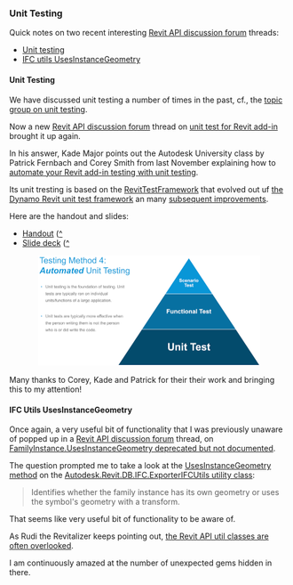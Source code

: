 <head>
<meta http-equiv="Content-Type" content="text/html; charset=utf-8">
<link rel="stylesheet" type="text/css" href="bc.css">
<script src="https://cdn.rawgit.com/google/code-prettify/master/loader/run_prettify.js" type="text/javascript"></script>
<script async src="https://platform.twitter.com/widgets.js" charset="utf-8"></script>
</head>

<!---

- Unit Testing
  https://thebuildingcoder.typepad.com/blog/about-the-author.html#5.16
  [Unit Test for Revit Addin]
  https://forums.autodesk.com/t5/revit-api-forum/unit-test-for-revit-addin/m-p/9195660#M43235
  [Automate Your Revit Add-In Testing with Unit Testing]
  https://www.autodesk.com/autodesk-university/class/Automate-Your-Revit-Add-Testing-Unit-Testing-2019
  [RevitTestFramework](https://github.com/DynamoDS/RevitTestFramework)
  evolved out ouf
  [The Dynamo Revit Unit Test Framework](https://thebuildingcoder.typepad.com/blog/2013/10/the-dynamo-revit-unit-test-framework.html)
  and improvements
  [Revit Unit Test Framework Improvements](http://thebuildingcoder.typepad.com/blog/2018/08/revit-unit-test-framework-improvements.html)

  /a/doc/revit/tbc/git/a/zip/AU_SD322279_unit_testing_handout.pdf
  /a/doc/revit/tbc/git/a/zip/AU_SD322279_unit_testing_slides.pdf

twitter:


 in the #RevitAPI #DynamoBim @AutodeskForge @AutodeskRevit #bim #ForgeDevCon

&ndash; 
...

linkedin:


#bim #DynamoBim #ForgeDevCon #Revit #API #IFC #SDK #AI #VisualStudio #Autodesk #AEC #adsk

the [Revit API discussion forum](http://forums.autodesk.com/t5/revit-api-forum/bd-p/160) thread

<p style="font-size: 80%; font-style:italic"></p>

-->

### Unit Testing

Quick notes on two recent interesting [Revit API discussion forum](http://forums.autodesk.com/t5/revit-api-forum/bd-p/160) threads:

- [Unit testing](#2)
- [IFC utils UsesInstanceGeometry](#3)

#### <a name="2"></a>Unit Testing

We have discussed unit testing a number of times in the past, cf.,
the [topic group on unit testing](https://thebuildingcoder.typepad.com/blog/about-the-author.html#5.16).

Now a
new [Revit API discussion forum](http://forums.autodesk.com/t5/revit-api-forum/bd-p/160) thread
on [unit test for Revit add-in](https://forums.autodesk.com/t5/revit-api-forum/unit-test-for-revit-addin/m-p/9195660) brought
it up again.

In his answer, Kade Major points out the Autodesk University class by Patrick Fernbach and Corey Smith from last November explaining how 
to [automate your Revit add-in testing with unit testing](https://www.autodesk.com/autodesk-university/class/Automate-Your-Revit-Add-Testing-Unit-Testing-2019).

Its unit tresting is based on
the [RevitTestFramework](https://github.com/DynamoDS/RevitTestFramework) that evolved out
uf [the Dynamo Revit unit test framework](https://thebuildingcoder.typepad.com/blog/2013/10/the-dynamo-revit-unit-test-framework.html)
an many [subsequent improvements](http://thebuildingcoder.typepad.com/blog/2018/08/revit-unit-test-framework-improvements.html).

Here are the handout and slides:

- [Handout](https://thebuildingcoder.typepad.com/au/2019/AU_SD322279_unit_testing_handout.pdf) ([^](zip/AU_SD322279_unit_testing_handout.pdf)
- [Slide deck](https://thebuildingcoder.typepad.com/au/2019/AU_SD322279_unit_testing_slides.pdf) ([^](zip/AU_SD322279_unit_testing_slides.pdf)

<center>
<img src="img/automated_unit_testing.png" alt="Automated unit testing" title="Automated unit testing" width="400"/> <!-- 800 -->
</center>

Many thanks to Corey, Kade and Patrick for their their work and bringing this to my attention!


#### <a name="3"></a>IFC Utils UsesInstanceGeometry

Once again, a very useful bit of functionality that I was previously unaware of popped up in
a [Revit API discussion forum](http://forums.autodesk.com/t5/revit-api-forum/bd-p/160) thread,
on [FamilyInstance.UsesInstanceGeometry deprecated but not documented](https://forums.autodesk.com/t5/revit-api-forum/familyinstance-usesinstancegeometry-depreciated-but-not/m-p/9207162).

The question prompted me to take a look at
the [UsesInstanceGeometry method](https://www.revitapidocs.com/2020/0c4dff47-2150-0615-9d65-7b8f9422861a.htm) on 
the [Autodesk.Revit.DB.IFC.ExporterIFCUtils utility class](https://www.revitapidocs.com/2020/e0e78d67-739c-0cd6-9e3d-359e42758c93.htm):

> Identifies whether the family instance has its own geometry or uses the symbol's geometry with a transform.

That seems like very useful bit of functionality to be aware of.

As Rudi the Revitalizer keeps pointing out,
[the Revit API util classes are often overlooked](https://thebuildingcoder.typepad.com/blog/about-the-author.html#5.52).

I am continuously amazed at the  number of unexpected gems hidden in there.


